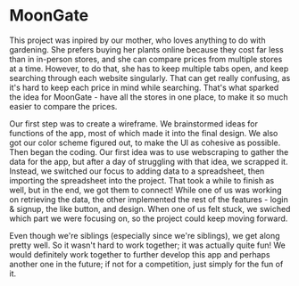 # MoonGate
This project was inpired by our mother, who loves anything to do with gardening. She prefers buying her plants online because they cost far less than in in-person stores, and she can compare prices from multiple stores at a time. However, to do that, she has to keep multiple tabs open, and keep searching through each website singularly. That can get really confusing, as it's hard to keep each price in mind while searching. That's what sparked the idea for MoonGate - have all the stores in one place, to make it so much easier to compare the prices.

Our first step was to create a wireframe. We brainstormed ideas for functions of the app, most of which made it into the final design. We also got our color scheme figured out, to make the UI as cohesive as possible.
Then began the coding. Our first idea was to use webscraping to gather the data for the app, but after a day of struggling with that idea, we scrapped it. Instead, we switched our focus to adding data to a spreadsheet, then importing the spreadsheet into the project. That took a while to finish as well, but in the end, we got them to connect!
While one of us was working on retrieving the data, the other implemented the rest of the features - login & signup, the like button, and design. When one of us felt stuck, we swiched which part we were focusing on, so the project could keep moving forward.

Even though we're siblings (especially since we're siblings), we get along pretty well. So it wasn't hard to work together; it was actually quite fun! We would definitely work together to further develop this app and perhaps another one in the future; if not for a competition, just simply for the fun of it.
